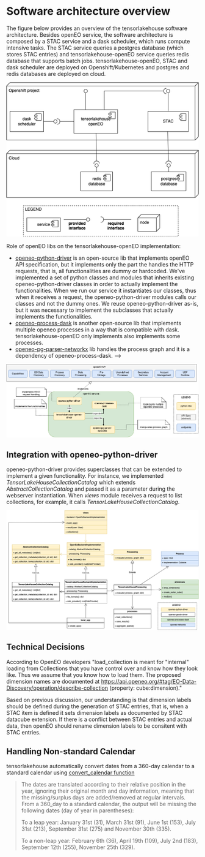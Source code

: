 # Software architecture overview

The figure below provides an overview of the tensorlakehouse software architecture. Besides openEO service, the software architecture is composed by a STAC service and a dask scheduler, which runs compute intensive tasks. The STAC service queries a postgres database (which stores STAC entries) and tensorlakehouse-openEO service queries redis database that supports batch jobs. tensorlakehouse-openEO, STAC and dask scheduler are deployed on Openshift/Kubernetes and postgres and redis databases are deployed on cloud. 

![sw-arch-overview](./figs/tensorlakehouse-software-architecture-overview.png)

 Role of openEO libs on the tensorlakehouse-openEO implementation:
- [openeo-python-driver](https://github.com/Open-EO/openeo-python-driver) is an open-source lib that implements openEO API specification, but it implements only the part the handles the HTTP requests, that is, all functionalities are dummy or hardcoded.  We've implemented a set of python classes and modules that inherits existing openeo-python-driver classes in order to actually implement the functionalities. When we run our service it instantiates our classes, thus when it receives a request, the openeo-python-driver modules calls our classes and not the dummy ones. We reuse openeo-python-driver as-is, but it was necessary to implement the subclasses that actually implements the functionalities.
- [openeo-process-dask](https://github.com/Open-EO/openeo-processes-dask) is another open-source lib that implements multiple openeo processes in a way that is compatible with dask. tensorlakehouse-openEO only implements also implements some processes. 
- [openeo-pg-parser-networkx](https://github.com/Open-EO/openeo-pg-parser-networkx) lib handles the process graph and it is a dependency of openeo-process-dask. -->

![sw-arch-overview](./figs/tensorlakehouse-detailed-design.png)

## Integration with openeo-python-driver

openeo-python-driver provides superclasses that can be extended to implement a given functionality. For instance, we implemented *TensorLakeHouseCollectionCatalog* which extends *AbstractCollectionCatalog* and passed it as a parameter during the webserver instantiation. When *views* module receives a request to list collections, for example, it calls *TensorLakeHouseCollectionCatalog*.  

![integration](./figs/tensorlakehouse-openeo-driver-class-diag.drawio.png)

## Technical Decisions

According to OpenEO developers "load_collection is meant for "internal" loading from Collections that you have control over and know how they look like. Thus we assume that you know how to load them.
The proposed dimension names are documented at https://api.openeo.org/#tag/EO-Data-Discovery/operation/describe-collection (property: cube:dimension)."

Based on previous discussion, our understanding is that dimension labels should be defined during the generation of STAC entries, that is, when a STAC item is defined it sets dimension labels as documented by STAC datacube extension. If there is a conflict between STAC entries and actual data, then openEO should rename dimension labels to be consitent with STAC entries.


## Handling Non-standard Calendar 

tensorlakehouse automatically convert dates from a 360-day calendar to a standard calendar using [convert_calendar function](https://docs.xarray.dev/en/stable/generated/xarray.DataArray.convert_calendar.html)


> The dates are translated according to their relative position in the year, ignoring their original month and day information, meaning that the missing/surplus days are added/removed at regular intervals. From a 360_day to a standard calendar, the output will be missing the following dates (day of year in parentheses):
> 
>  To a leap year:
>    January 31st (31), March 31st (91), June 1st (153), July 31st (213), September 31st (275) and November 30th (335).
> 
> To a non-leap year: February 6th (36), April 19th (109), July 2nd (183), September 12th (255), November 25th (329).
